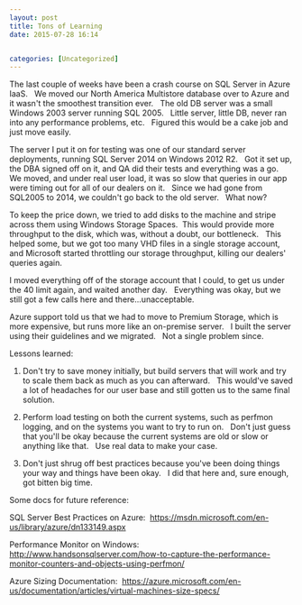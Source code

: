 ```yaml
---
layout: post
title: Tons of Learning
date: 2015-07-28 16:14


categories: [Uncategorized]
---
```

The last couple of weeks have been a crash course on SQL Server in Azure IaaS.   We moved our North America Multistore database over to Azure and it wasn't the smoothest transition ever.   The old DB server was a small Windows 2003 server running SQL 2005.   Little server, little DB, never ran into any performance problems, etc.   Figured this would be a cake job and just move easily.

The server I put it on for testing was one of our standard server deployments, running SQL Server 2014 on Windows 2012 R2.   Got it set up, the DBA signed off on it, and QA did their tests and everything was a go.   We moved, and under real user load, it was so slow that queries in our app were timing out for all of our dealers on it.   Since we had gone from SQL2005 to 2014, we couldn't go back to the old server.   What now?

To keep the price down, we tried to add disks to the machine and stripe across them using Windows Storage Spaces.  This would provide more throughput to the disk, which was, without a doubt, our bottleneck.   This helped some, but we got too many VHD files in a single storage account, and Microsoft started throttling our storage throughput, killing our dealers' queries again.

I moved everything off of the storage account that I could, to get us under the 40 limit again, and waited another day.   Everything was okay, but we still got a few calls here and there...unacceptable.

Azure support told us that we had to move to Premium Storage, which is more expensive, but runs more like an on-premise server.   I built the server using their guidelines and we migrated.   Not a single problem since.

Lessons learned:

1. Don't try to save money initially, but build servers that will work and try to scale them back as much as you can afterward.   This would've saved a lot of headaches for our user base and still gotten us to the same final solution.

2. Perform load testing on both the current systems, such as perfmon logging, and on the systems you want to try to run on.   Don't just guess that you'll be okay because the current systems are old or slow or anything like that.   Use real data to make your case.

3. Don't just shrug off best practices because you've been doing things your way and things have been okay.   I did that here and, sure enough, got bitten big time.

Some docs for future reference:

SQL Server Best Practices on Azure:  https://msdn.microsoft.com/en-us/library/azure/dn133149.aspx

Performance Monitor on Windows:   http://www.handsonsqlserver.com/how-to-capture-the-performance-monitor-counters-and-objects-using-perfmon/

Azure Sizing Documentation:  https://azure.microsoft.com/en-us/documentation/articles/virtual-machines-size-specs/
